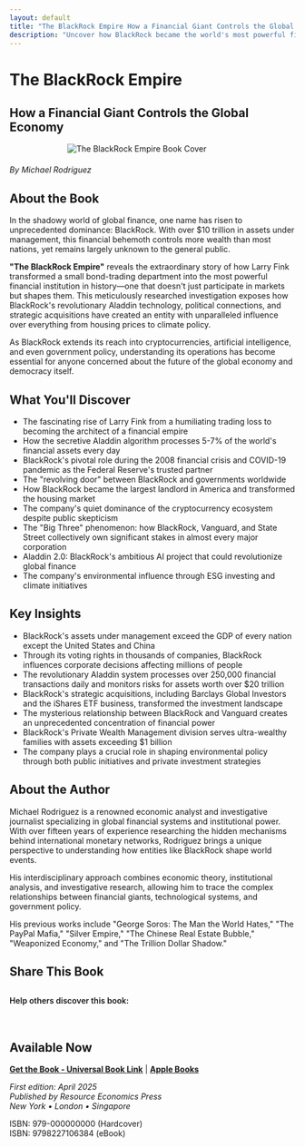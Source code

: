```yaml
---
layout: default
title: "The BlackRock Empire How a Financial Giant Controls the Global Economy"
description: "Uncover how BlackRock became the world's most powerful financial institution, controlling trillions in assets and shaping global markets from behind the scenes."
---
```


# The BlackRock Empire
## How a Financial Giant Controls the Global Economy

<img src="{{ site.baseurl }}/assets/images/BlackRock-Empire.webp" alt="The BlackRock Empire Book Cover" style="max-width: 300px; margin: 0 auto 20px; display: block;">

*By Michael Rodriguez*

## About the Book

In the shadowy world of global finance, one name has risen to unprecedented dominance: BlackRock. With over $10 trillion in assets under management, this financial behemoth controls more wealth than most nations, yet remains largely unknown to the general public.

**"The BlackRock Empire"** reveals the extraordinary story of how Larry Fink transformed a small bond-trading department into the most powerful financial institution in history—one that doesn't just participate in markets but shapes them. This meticulously researched investigation exposes how BlackRock's revolutionary Aladdin technology, political connections, and strategic acquisitions have created an entity with unparalleled influence over everything from housing prices to climate policy.

As BlackRock extends its reach into cryptocurrencies, artificial intelligence, and even government policy, understanding its operations has become essential for anyone concerned about the future of the global economy and democracy itself.

## What You'll Discover

- The fascinating rise of Larry Fink from a humiliating trading loss to becoming the architect of a financial empire
- How the secretive Aladdin algorithm processes 5-7% of the world's financial assets every day
- BlackRock's pivotal role during the 2008 financial crisis and COVID-19 pandemic as the Federal Reserve's trusted partner
- The "revolving door" between BlackRock and governments worldwide
- How BlackRock became the largest landlord in America and transformed the housing market
- The company's quiet dominance of the cryptocurrency ecosystem despite public skepticism
- The "Big Three" phenomenon: how BlackRock, Vanguard, and State Street collectively own significant stakes in almost every major corporation
- Aladdin 2.0: BlackRock's ambitious AI project that could revolutionize global finance
- The company's environmental influence through ESG investing and climate initiatives

## Key Insights

- BlackRock's assets under management exceed the GDP of every nation except the United States and China
- Through its voting rights in thousands of companies, BlackRock influences corporate decisions affecting millions of people
- The revolutionary Aladdin system processes over 250,000 financial transactions daily and monitors risks for assets worth over $20 trillion
- BlackRock's strategic acquisitions, including Barclays Global Investors and the iShares ETF business, transformed the investment landscape
- The mysterious relationship between BlackRock and Vanguard creates an unprecedented concentration of financial power
- BlackRock's Private Wealth Management division serves ultra-wealthy families with assets exceeding $1 billion
- The company plays a crucial role in shaping environmental policy through both public initiatives and private investment strategies

## About the Author

Michael Rodriguez is a renowned economic analyst and investigative journalist specializing in global financial systems and institutional power. With over fifteen years of experience researching the hidden mechanisms behind international monetary networks, Rodriguez brings a unique perspective to understanding how entities like BlackRock shape world events.

His interdisciplinary approach combines economic theory, institutional analysis, and investigative research, allowing him to trace the complex relationships between financial giants, technological systems, and government policy.

His previous works include "George Soros: The Man the World Hates," "The PayPal Mafia," "Silver Empire," "The Chinese Real Estate Bubble," "Weaponized Economy," and "The Trillion Dollar Shadow."

## Share This Book

<div class="social-share" style="margin: 30px 0;">
  <p style="margin-bottom: 15px; font-weight: 600;">Help others discover this book:</p>
  <a href="https://twitter.com/intent/tweet?text=Check out 'The BlackRock Empire' by Michael Rodriguez&url={{ site.url }}{{ site.baseurl }}{{ page.url }}&via=MRodriguezBooks" target="_blank" rel="noopener noreferrer" style="display: inline-block; margin-right: 15px; font-size: 24px; color: #1DA1F2;">
    <i class="fab fa-twitter-square"></i>
  </a>
  <a href="https://www.facebook.com/sharer/sharer.php?u={{ site.url }}{{ site.baseurl }}{{ page.url }}" target="_blank" rel="noopener noreferrer" style="display: inline-block; margin-right: 15px; font-size: 24px; color: #3b5998;">
    <i class="fab fa-facebook-square"></i>
  </a>
  <a href="https://www.linkedin.com/shareArticle?mini=true&url={{ site.url }}{{ site.baseurl }}{{ page.url }}&title=The BlackRock Empire by Michael Rodriguez" target="_blank" rel="noopener noreferrer" style="display: inline-block; margin-right: 15px; font-size: 24px; color: #0077b5;">
    <i class="fab fa-linkedin"></i>
  </a>
  <a href="mailto:?subject=Check out this book: The BlackRock Empire&body=I thought you might be interested in this book by Michael Rodriguez: {{ site.url }}{{ site.baseurl }}{{ page.url }}" style="display: inline-block; font-size: 24px; color: #333333;">
    <i class="fas fa-envelope-square"></i>
  </a>
</div>

## Available Now

**[Get the Book - Universal Book Link](https://books2read.com/u/3nxAe5)**  |  **[Apple Books](https://books.apple.com/us/book/the-blackrock-empire-how-a-financial-giant/id6744848638)**

*First edition: April 2025*  
*Published by Resource Economics Press*  
*New York • London • Singapore*

ISBN: 979-000000000 (Hardcover)  
ISBN: 9798227106384 (eBook)
